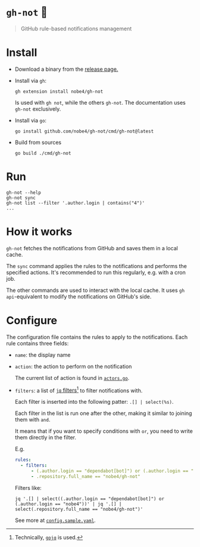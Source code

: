 # `gh-not` 🔕

> GitHub rule-based notifications management

# Install

- Download a binary from the [release page.](https://github.com/nobe4/gh-not/releases/latest)

- Install via `gh`:
    ```shell
    gh extension install nobe4/gh-not
    ```

    Is used with `gh not`, while the others `gh-not`. The documentation uses
    `gh-not` exclusively.

- Install via `go`:
    ```shell
    go install github.com/nobe4/gh-not/cmd/gh-not@latest
    ```

- Build from sources

    ```shell
    go build ./cmd/gh-not
    ```

# Run

```shell
gh-not --help
gh-not sync
gh-not list --filter '.author.login | contains("4")'
...
```

# How it works

`gh-not` fetches the notifications from GitHub and saves them in a local cache.

The `sync` command applies the rules to the notifications and performs the
specified actions. It's recommended to run this regularly, e.g. with a cron job.

The other commands are used to interact with the local cache. It uses `gh
api`-equivalent to modify the notifications on GitHub's side.

# Configure

The configuration file contains the rules to apply to the notifications. Each
rule contains three fields:

- `name`: the display name

- `action`: the action to perform on the notification

    The current list of action is found in [`actors.go`](./internal/actors/actors.go).

- `filters`: a list of [`jq` filters](https://jqlang.github.io/jq/manual/#basic-filters)[^gojq]
    to filter notifications with.

    Each filter is inserted into the following patter: `.[] | select(%s)`.


    Each filter in the list is run one after the other, making it similar to
    joining them with `and`.

    It means that if you want to specify conditions with `or`, you need to write
    them directly in the filter.

    E.g.
    ```yaml
    rules:
      - filters:
          - (.author.login == "dependabot[bot]") or (.author.login == "nobe4")
          - .repository.full_name == "nobe4/gh-not"
    ```

    Filters like:

    ```shell
    jq '.[] | select((.author.login == "dependabot[bot]") or (.author.login == "nobe4"))' | jq '.[] | select(.repository.full_name == "nobe4/gh-not")'
    ```

    See more at [`config.sample.yaml`](./config.sample.yaml).


[^gojq]: Technically, [`gojq`](https://github.com/itchyny/gojq) is used.
